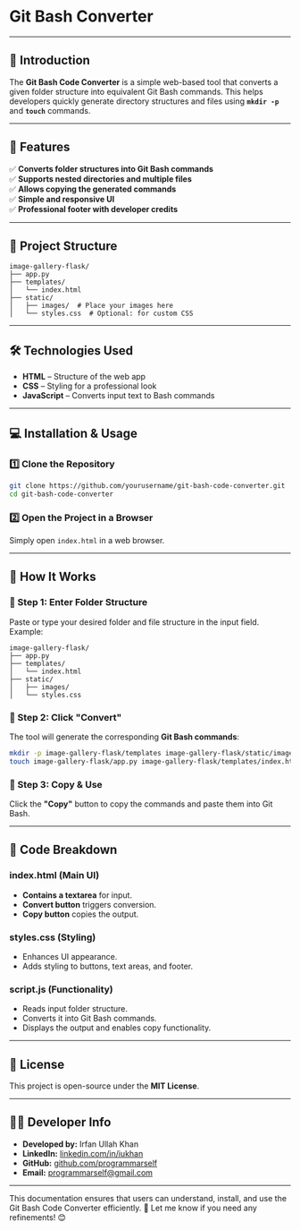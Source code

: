# Git Bash Converter

---


## **📌 Introduction**  
The **Git Bash Code Converter** is a simple web-based tool that converts a given folder structure into equivalent Git Bash commands. This helps developers quickly generate directory structures and files using **`mkdir -p`** and **`touch`** commands.

---

## **🚀 Features**
✅ **Converts folder structures into Git Bash commands**  
✅ **Supports nested directories and multiple files**  
✅ **Allows copying the generated commands**  
✅ **Simple and responsive UI**  
✅ **Professional footer with developer credits**  

---

## **📂 Project Structure**  
```
image-gallery-flask/
├── app.py
├── templates/
│   └── index.html
├── static/
│   ├── images/  # Place your images here
│   └── styles.css  # Optional: for custom CSS
```

---

## **🛠️ Technologies Used**  
- **HTML** – Structure of the web app  
- **CSS** – Styling for a professional look  
- **JavaScript** – Converts input text to Bash commands  

---

## **💻 Installation & Usage**  

### **1️⃣ Clone the Repository**
```bash
git clone https://github.com/yourusername/git-bash-code-converter.git
cd git-bash-code-converter
```

### **2️⃣ Open the Project in a Browser**  
Simply open `index.html` in a web browser.

---

## **📜 How It Works**  

### **🔹 Step 1: Enter Folder Structure**
Paste or type your desired folder and file structure in the input field. Example:
```
image-gallery-flask/
├── app.py
├── templates/
│   └── index.html
├── static/
│   ├── images/
│   └── styles.css
```

### **🔹 Step 2: Click "Convert"**
The tool will generate the corresponding **Git Bash commands**:
```bash
mkdir -p image-gallery-flask/templates image-gallery-flask/static/images
touch image-gallery-flask/app.py image-gallery-flask/templates/index.html image-gallery-flask/static/styles.css
```

### **🔹 Step 3: Copy & Use**
Click the **"Copy"** button to copy the commands and paste them into Git Bash.

---

## **📑 Code Breakdown**  

### **index.html (Main UI)**
- **Contains a textarea** for input.
- **Convert button** triggers conversion.
- **Copy button** copies the output.

### **styles.css (Styling)**
- Enhances UI appearance.
- Adds styling to buttons, text areas, and footer.

### **script.js (Functionality)**
- Reads input folder structure.
- Converts it into Git Bash commands.
- Displays the output and enables copy functionality.

---

## **📜 License**
This project is open-source under the **MIT License**.

---

## **👨‍💻 Developer Info**
- **Developed by:** Irfan Ullah Khan  
- **LinkedIn:** [linkedin.com/in/iukhan](https://www.linkedin.com/in/iukhan/)  
- **GitHub:** [github.com/programmarself](https://github.com/programmarself)  
- **Email:** [programmarself@gmail.com](mailto:programmarself@gmail.com)  

---

This documentation ensures that users can understand, install, and use the Git Bash Code Converter efficiently. 🚀 Let me know if you need any refinements! 😊

